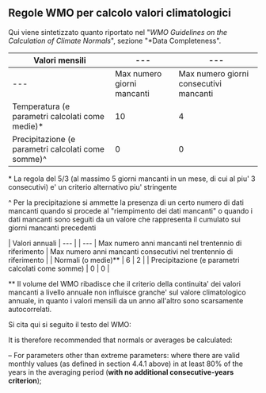 ## Regole WMO per calcolo valori climatologici

Qui viene sintetizzato quanto riportato nel "*WMO Guidelines on the Calculation of Climate Normals*", sezione "*Data Completeness".

| Valori mensili | --- | --- | 
| --- | --- | --- |
| --- | Max numero giorni mancanti | Max numero giorni consecutivi mancanti |
| Temperatura (e parametri calcolati come medie)* | 10 | 4 |
| Precipitazione (e parametri calcolati come somme)^ | 0 | 0 |

\* La regola del 5/3 (al massimo 5 giorni mancanti in un mese, di cui al piu' 3 consecutivi) e' un criterio alternativo piu' stringente

\^ Per la precipitazione si ammette la presenza di un certo numero di dati mancanti quando si procede al "riempimento dei dati mancanti" o quando i dati mancanti sono seguiti da un valore che rappresenta il cumulato sui giorni mancanti precedenti

| Valori annuali | --- | 
| --- | Max numero anni mancanti nel trentennio di riferimento | Max numero anni mancanti consecutivi nel trentennio di riferimento |
| Normali (o medie)** | 6 | 2 |
| Precipitazione (e parametri calcolati come somme) | 0 | 0 |

** Il volume del WMO ribadisce che il criterio della continuita' dei valori mancanti a livello annuale non influisce granche' sul valore climatologico annuale, in 
quanto i valori mensili da un anno all'altro sono scarsamente autocorrelati.

Si cita qui si seguito il testo del WMO:

It is therefore recommended that normals or averages be calculated:

– For parameters other than extreme parameters: where there are valid monthly values (as defined in section 4.4.1 above) in at least 80% of the years in the averaging period (__with no additional consecutive-years criterion__);

